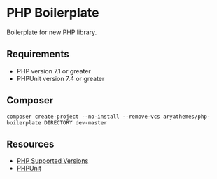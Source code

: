 # PHP Boilerplate

Boilerplate for new PHP library.

## Requirements

* PHP version 7.1 or greater
* PHPUnit version 7.4 or greater

## Composer

    composer create-project --no-install --remove-vcs aryathemes/php-boilerplate DIRECTORY dev-master

## Resources

* [PHP Supported Versions](https://php.net/supported-versions.php)
* [PHPUnit](https://phpunit.de/)
